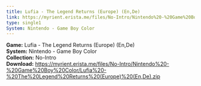 ```yaml
---
title: Lufia - The Legend Returns (Europe) (En,De)
link: https://myrient.erista.me/files/No-Intro/Nintendo%20-%20Game%20Boy%20Color/Lufia%20-%20The%20Legend%20Returns%20(Europe)%20(En,De).zip
type: single1
System: Nintendo - Game Boy Color
---
```

<b>Game:</b> Lufia - The Legend Returns (Europe) (En,De)<br>
<b>System:</b> Nintendo - Game Boy Color<br>
<b>Collection:</b> No-Intro<br>
<b>Download:</b> https://myrient.erista.me/files/No-Intro/Nintendo%20-%20Game%20Boy%20Color/Lufia%20-%20The%20Legend%20Returns%20(Europe)%20(En,De).zip